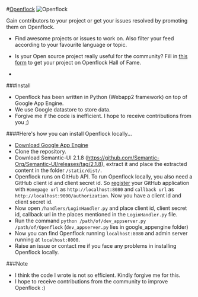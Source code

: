 #[Openflock](http://www.openflock.co)
![Openflock](http://www.openflock.co/images/of.png)

Gain contributors to your project or get your issues resolved by promoting them on Openflock.
* Find awesome projects or issues to work on. Also filter your feed according to your favourite language or topic.
* Is your Open source project really useful for the community? Fill in [this form](http://goo.gl/forms/5jLE4J89gK) to get your project on Openflock Hall of Fame.

* 
###Install
 
* Openflock has been written in Python (Webapp2 framework) on top of Google App Engine.
* We use Google datastore to store data.
* Forgive me if the code is inefficient. I hope to receive contributions from you ;)


####Here's how you can install Openflock locally...

* [Download Google App Engine](https://cloud.google.com/appengine/downloads#Google_App_Engine_SDK_for_Python)
* Clone the repository.
* Download Semantic-UI 2.1.8 (https://github.com/Semantic-Org/Semantic-UI/releases/tag/2.1.8), extract it and place the extracted content in the folder `/static/dist/`.
* Openflock runs on GitHub API. To run Openflock locally, you also need a GitHub client id and client secret id. So [register](https://github.com/settings/applications/new) your GitHub application with `Homepage url` as `http://localhost:8080` and `callback url` as `http://localhost:9000/authorization`. Now you have a client id and client secret id.
* Now open `/handlers/LoginHandler.py` and place client id, client secret id, callback url in the places mentioned in the `LoginHandler.py` file.
* Run the command `python /path/of/dev_appserver.py /path/of/Openflock` (`dev_appserver.py` lies in google_appengine folder)
* Now you can find Openflock running `localhost:8080` and admin server running at `localhost:8000`.
* Raise an issue or contact me if you face any problems in installing Openflock locally.

###Note
* I think the code I wrote is not so efficient. Kindly forgive me for this.
* I hope to receive contributions from the community to improve Openflock :)


